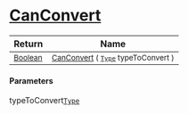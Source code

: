 # [CanConvert](./NetCoreFeatureDescriptorTConverter-100664126.md)



| Return | Name | 
| --- | --- | 
| <sub>[Boolean](https://docs.microsoft.com/en-us/dotnet/api/System.Boolean)</sub>| <sub>[CanConvert](./NetCoreFeatureDescriptorTConverter-100664126.md) ( [`Type`](https://docs.microsoft.com/en-us/dotnet/api/System.Type) typeToConvert )</sub>| <br>


#### Parameters
 typeToConvert[`Type`](https://docs.microsoft.com/en-us/dotnet/api/System.Type)